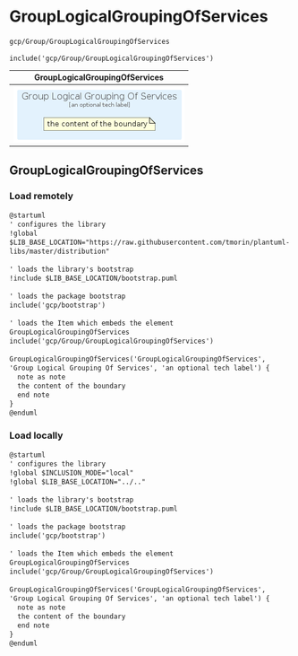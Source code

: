 # GroupLogicalGroupingOfServices


```text
gcp/Group/GroupLogicalGroupingOfServices
```

```text
include('gcp/Group/GroupLogicalGroupingOfServices')
```



| GroupLogicalGroupingOfServices |
| :---: |
| ![illustration for GroupLogicalGroupingOfServices](../../gcp/Group/GroupLogicalGroupingOfServices.Local.png) |







## GroupLogicalGroupingOfServices

### Load remotely
```plantuml
@startuml
' configures the library
!global $LIB_BASE_LOCATION="https://raw.githubusercontent.com/tmorin/plantuml-libs/master/distribution"

' loads the library's bootstrap
!include $LIB_BASE_LOCATION/bootstrap.puml

' loads the package bootstrap
include('gcp/bootstrap')

' loads the Item which embeds the element GroupLogicalGroupingOfServices
include('gcp/Group/GroupLogicalGroupingOfServices')

GroupLogicalGroupingOfServices('GroupLogicalGroupingOfServices', 'Group Logical Grouping Of Services', 'an optional tech label') {
  note as note
  the content of the boundary
  end note
}
@enduml
```

### Load locally
```plantuml
@startuml
' configures the library
!global $INCLUSION_MODE="local"
!global $LIB_BASE_LOCATION="../.."

' loads the library's bootstrap
!include $LIB_BASE_LOCATION/bootstrap.puml

' loads the package bootstrap
include('gcp/bootstrap')

' loads the Item which embeds the element GroupLogicalGroupingOfServices
include('gcp/Group/GroupLogicalGroupingOfServices')

GroupLogicalGroupingOfServices('GroupLogicalGroupingOfServices', 'Group Logical Grouping Of Services', 'an optional tech label') {
  note as note
  the content of the boundary
  end note
}
@enduml
```

